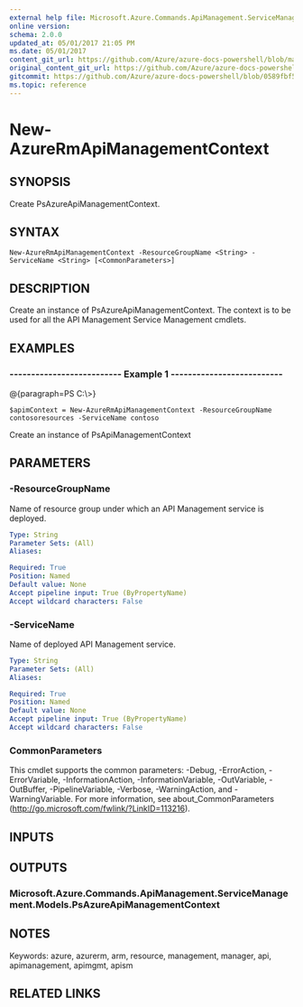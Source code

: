 ```yaml
---
external help file: Microsoft.Azure.Commands.ApiManagement.ServiceManagement.dll-Help.xml
online version:
schema: 2.0.0
updated_at: 05/01/2017 21:05 PM
ms.date: 05/01/2017
content_git_url: https://github.com/Azure/azure-docs-powershell/blob/master/azureps-cmdlets-docs/ResourceManager/AzureRM.ApiManagement/v1.0.4.3/New-AzureRmApiManagementContext.md
original_content_git_url: https://github.com/Azure/azure-docs-powershell/blob/master/azureps-cmdlets-docs/ResourceManager/AzureRM.ApiManagement/v1.0.4.3/New-AzureRmApiManagementContext.md
gitcommit: https://github.com/Azure/azure-docs-powershell/blob/0589fbf53d27e39e0cf445261d29c64fb0859d62
ms.topic: reference
---
```


# New-AzureRmApiManagementContext

## SYNOPSIS
Create PsAzureApiManagementContext.

## SYNTAX

```
New-AzureRmApiManagementContext -ResourceGroupName <String> -ServiceName <String> [<CommonParameters>]
```

## DESCRIPTION
Create an instance of PsAzureApiManagementContext.
The context is to be used for all the API Management Service Management cmdlets.

## EXAMPLES

### --------------------------  Example 1  --------------------------
@{paragraph=PS C:\\\>}





```
$apimContext = New-AzureRmApiManagementContext -ResourceGroupName contosoresources -ServiceName contoso
```

Create an instance of PsApiManagementContext

## PARAMETERS

### -ResourceGroupName
Name of resource group under which an API Management service is deployed.

```yaml
Type: String
Parameter Sets: (All)
Aliases: 

Required: True
Position: Named
Default value: None
Accept pipeline input: True (ByPropertyName)
Accept wildcard characters: False
```

### -ServiceName
Name of deployed API Management service.

```yaml
Type: String
Parameter Sets: (All)
Aliases: 

Required: True
Position: Named
Default value: None
Accept pipeline input: True (ByPropertyName)
Accept wildcard characters: False
```

### CommonParameters
This cmdlet supports the common parameters: -Debug, -ErrorAction, -ErrorVariable, -InformationAction, -InformationVariable, -OutVariable, -OutBuffer, -PipelineVariable, -Verbose, -WarningAction, and -WarningVariable. For more information, see about_CommonParameters (http://go.microsoft.com/fwlink/?LinkID=113216).

## INPUTS

## OUTPUTS

### Microsoft.Azure.Commands.ApiManagement.ServiceManagement.Models.PsAzureApiManagementContext

## NOTES
Keywords: azure, azurerm, arm, resource, management, manager, api, apimanagement, apimgmt, apism

## RELATED LINKS

